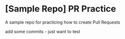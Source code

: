 # [Sample Repo] PR Practice

A sample repo for practicing how to create Pull Requests

add some commits - just want to test

